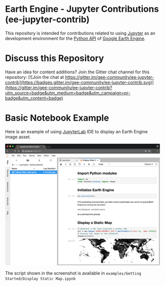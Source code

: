 # Earth Engine - Jupyter Contributions (ee-jupyter-contrib)

This repository is intended for contributions related to  using [Jupyter](http://jupyter.org/)
as an development environment for the [Python API](https://github.com/google/earthengine-api/tree/master/python)
of [Google Earth Engine](https://earthengine.google.com).

# Discuss this Repository

Have an idea for content additions? Join the Gitter chat channel for this repository:
[![Join the chat at https://gitter.im/gee-community/ee-jupyter-contrib](https://badges.gitter.im/gee-community/ee-jupyter-contrib.svg)](https://gitter.im/gee-community/ee-jupyter-contrib?utm_source=badge&utm_medium=badge&utm_campaign=pr-badge&utm_content=badge)

# Basic Notebook Example

Here is an example of using [JupyterLab](https://github.com/jupyterlab/jupyterlab) IDE to display an
Earth Engine image asset.

![JupyterLab example](images/JupyterLab_Example.png)

The script shown in the screenshot is available in `examples/Getting Started/Display Static Map.ipynb`
